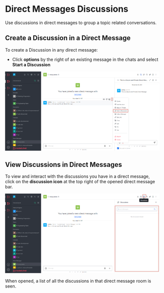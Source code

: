# Direct Messages Discussions

Use discussions in direct messages to group a topic related conversations.

## Create a Discussion in a Direct Message

To create a Discussion in any direct message:

* Click **options** by the right of an existing message in the chats and select **Start a Discussion**

![](<../../../../../.gitbook/assets/image (664) (1).png>)

## View Discussions in Direct Messages

To view and interact with the discussions you have in a direct message, click on the **discussion icon** at the top right of the opened direct message bar.

![](<../../../../../.gitbook/assets/image (684).png>)

When opened, a list of all the discussions in that direct message room is seen.
